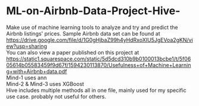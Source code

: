 # ML-on-Airbnb-Data-Project-Hive-
Make use of machine learning tools to analyze and try and predict the Airbnb listings' prices.
Sample Airbnb data set can be found at https://drive.google.com/file/d/1G0gHjbaZ99h4yHdRxoXIU5JgEVoa2gKN/view?usp=sharing  
You can also view a paper published on this project at https://static1.squarespace.com/static/5d5dcd310b9b0100013bcbe1/t/5f0605614b05583459f9d67f/1594230113870/Usefulness+of+Machine+Learning+with+Airbnb+data.pdf  
Mind-1 uses ann  
Mind-2 & Mind-3 uses XGBoost  
Hive includes multiple methods all in one file, mainly used for my specific use case. probably not useful for others.
